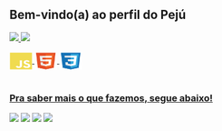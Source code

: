 ## Bem-vindo(a) ao perfil do Pejú

 <div>
   <a href="https://github.com/opeju">
   <img height="180em" src="https://github-readme-stats.vercel.app/api?username=opeju&show_icons=true&theme=github_dark_dimmed&include_all_commits=true&count_private=true"/>
   <img height="180em" src="https://github-readme-stats.vercel.app/api/top-langs/?username=opeju&layout=compact&langs_count=6&theme=github_dark_dimmed"/>
</div>
    
<div style="display: inline_block"><br>
  <img align="center" alt="Js" height="30" width="40" src="https://raw.githubusercontent.com/devicons/devicon/master/icons/javascript/javascript-plain.svg">
  <img align="center" alt="HTML" height="30" width="40" src="https://raw.githubusercontent.com/devicons/devicon/master/icons/html5/html5-original.svg">
  <img align="center" alt="CSS" height="30" width="40" src="https://raw.githubusercontent.com/devicons/devicon/master/icons/css3/css3-original.svg">
</div>
 
<br>
 
### Pra saber mais o que fazemos, segue abaixo!
 
<div> 
  <a href="https://www.youtube.com/@elokestudio" target="_blank"><img src="https://img.shields.io/badge/YouTube-FF0000?style=for-the-badge&logo=youtube&logoColor=white" target="_blank"></a>
  <a href="https://instagram.com/elokestudio" target="_blank"><img src="https://img.shields.io/badge/-Instagram-%23E4405F?style=for-the-badge&logo=instagram&logoColor=white" target="_blank"></a>
  <a href = "mailto:ola@elokestudio.com"><img src="https://img.shields.io/badge/-Gmail-%23333?style=for-the-badge&logo=gmail&logoColor=white" target="_blank"></a>
  <a href= "https://www.linkedin.com/in/thiago-peju/" target="_blank"><img src="https://img.shields.io/badge/-LinkedIn-%230077B5?style=for-the-badge&logo=linkedin&logoColor=white" target="_blank"></a>
</div>
